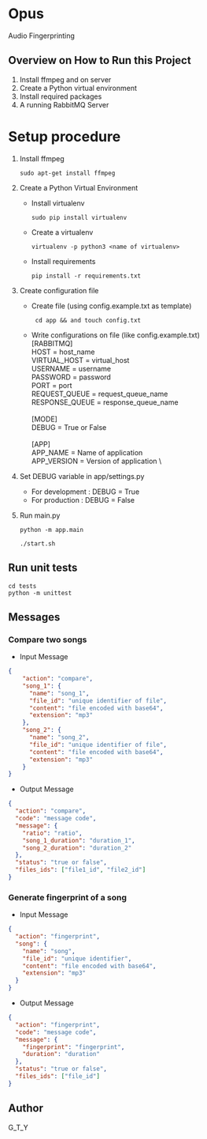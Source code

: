 # Opus

Audio Fingerprinting

## Overview on How to Run this Project

1. Install ffmpeg and on server
2. Create a Python virtual environment
3. Install required packages
4. A running RabbitMQ Server

# Setup procedure
1. Install ffmpeg
    ````shell script
    sudo apt-get install ffmpeg
2. Create a Python Virtual Environment
    - Install virtualenv
        ````shell script
        sudo pip install virtualenv

    - Create a virtualenv
        ````shell script
        virtualenv -p python3 <name of virtualenv>

    - Install requirements
        ````shell script
        pip install -r requirements.txt

3. Create configuration file
    - Create file (using config.example.txt as template)
       
       ````shell script
        cd app && and touch config.txt

    - Write configurations on file (like config.example.txt)\
         [RABBITMQ] \
         HOST = host_name \
         VIRTUAL_HOST = virtual_host \
         USERNAME = username \
         PASSWORD = password \
         PORT = port \
         REQUEST_QUEUE = request_queue_name \
         RESPONSE_QUEUE = response_queue_name \
         \
         [MODE] \
         DEBUG = True or False \
         \
         [APP] \
         APP_NAME = Name of application \
         APP_VERSION = Version of application \

4. Set DEBUG variable in app/settings.py
    - For development : DEBUG = True
    - For production : DEBUG = False

5. Run main.py
    ```shell script
    python -m app.main
   
    ./start.sh
   
## Run unit tests  
    cd tests
    python -m unittest


## Messages

### Compare two songs

* Input Message
```json
{
    "action": "compare",
    "song_1": {
      "name": "song_1",
      "file_id": "unique identifier of file",
      "content": "file encoded with base64",
      "extension": "mp3"  
    },
    "song_2": {
      "name": "song_2",
      "file_id": "unique identifier of file",
      "content": "file encoded with base64",
      "extension": "mp3"  
    }
}
```

* Output Message

```json
{
  "action": "compare",
  "code": "message code",
  "message": {
    "ratio": "ratio",
    "song_1_duration": "duration_1",
    "song_2_duration": "duration_2"
  },
  "status": "true or false",
  "files_ids": ["file1_id", "file2_id"]
}
```

### Generate fingerprint of a song

* Input Message

```json
{
  "action": "fingerprint",
  "song": {
    "name": "song",
    "file_id": "unique identifier",
    "content": "file encoded with base64",
    "extension": "mp3"
  }
}
```

* Output Message

```json
{
  "action": "fingerprint",
  "code": "message code",
  "message": {
    "fingerprint": "fingerprint",
    "duration": "duration"
  },
  "status": "true or false",
  "files_ids": ["file_id"]
}
```

## Author 

G_T_Y
